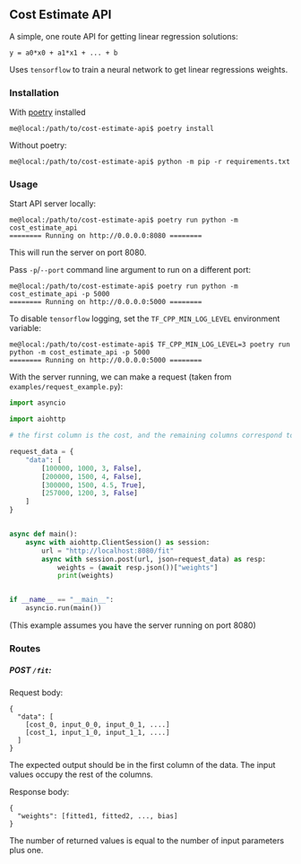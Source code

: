 ## Cost Estimate API

A simple, one route API for getting linear regression solutions:

```
y = a0*x0 + a1*x1 + ... + b
```

Uses `tensorflow` to train a neural network to get linear regressions weights.

### Installation

With [poetry](https://python-poetry.org/) installed

```
me@local:/path/to/cost-estimate-api$ poetry install
```

Without poetry:

```
me@local:/path/to/cost-estimate-api$ python -m pip -r requirements.txt
```

### Usage

Start API server locally:

```
me@local:/path/to/cost-estimate-api$ poetry run python -m cost_estimate_api
======== Running on http://0.0.0.0:8080 ========
```

This will run the server on port 8080.

Pass `-p`/`--port` command line argument to run on a different port:

```
me@local:/path/to/cost-estimate-api$ poetry run python -m cost_estimate_api -p 5000
======== Running on http://0.0.0.0:5000 ========
```

To disable `tensorflow` logging, set the `TF_CPP_MIN_LOG_LEVEL` environment variable:

```
me@local:/path/to/cost-estimate-api$ TF_CPP_MIN_LOG_LEVEL=3 poetry run python -m cost_estimate_api -p 5000
======== Running on http://0.0.0.0:5000 ========
```

With the server running, we can make a request (taken from `examples/request_example.py`):

```python
import asyncio

import aiohttp

# the first column is the cost, and the remaining columns correspond to Square Footage, Bedrooms, and the presence of a Swimming pool, respectively .

request_data = {
    "data": [
        [100000, 1000, 3, False],
        [200000, 1500, 4, False],
        [300000, 1500, 4.5, True],
        [257000, 1200, 3, False]
    ]
}


async def main():
    async with aiohttp.ClientSession() as session:
        url = "http://localhost:8080/fit"
        async with session.post(url, json=request_data) as resp:
            weights = (await resp.json())["weights"]
            print(weights)


if __name__ == "__main__":
    asyncio.run(main())
```

(This example assumes you have the server running on port 8080)


### Routes

##### POST `/fit`:

Request body:

```
{
  "data": [
    [cost_0, input_0_0, input_0_1, ....]
    [cost_1, input_1_0, input_1_1, ....]
  ]
}
```

The expected output should be in the first column of the data. The input values occupy the rest of the columns.

Response body:

```
{
  "weights": [fitted1, fitted2, ..., bias]
}
```

The number of returned values is equal to the number of input parameters plus one.
